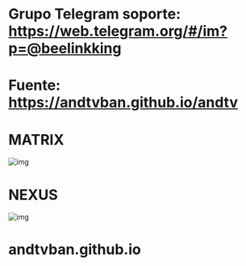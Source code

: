 # Grupo Telegram soporte: https://web.telegram.org/#/im?p=@beelinkking
# Fuente: https://andtvban.github.io/andtv

# MATRIX
![img](https://i.imgur.com/PfZUhyc.png)

# NEXUS
![img](https://i.imgur.com/cmvc0gK.png)
# andtvban.github.io

